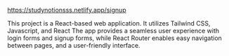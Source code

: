 https://studynotionsss.netlify.app/signup

This project is a React-based web application. It utilizes Tailwind CSS, Javascript, and React The app provides a seamless user experience with login forms and signup forms, while React Router enables easy navigation between pages, and a user-friendly interface.
